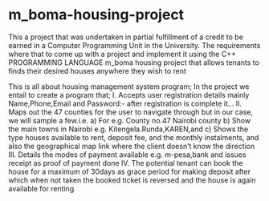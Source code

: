 # m_boma-housing-project
This a  project that was undertaken in partial fulfillment of a credit to be earned in a Computer Programming Unit in the University.
The requirements where that to come up with a project and implement it using the C++ PROGRAMMING LANGUAGE
m_boma housing project that allows tenants to finds their desired houses anywhere they wish to rent


This is all about housing management system program;
In the project we entail to create a program that;
I.	Accepts user registration details mainly Name,Phone,Email and Password:- after registration is complete it…
II.	Maps out the 47 counties for the user to navigate through but in our case, we will sample a few.i.e.
     a)	For e.g. County no.47 Nairobi county
     b)	Show the main towns in Nairobi e.g. Kitengela.Runda,KAREN,and 
      c)	Shows the type houses available to rent, deposit fee, and the monthly instalments, and also the geographical map link where the client doesn’t know the direction
III.	Details the modes of payment available e.g. m-pesa,bank and issues receipt as proof of payment done
IV.	The potential tenant can book the house for a maximum of 30days as grace period for making deposit after which when not taken the booked ticket is reversed and the house is again available for renting  
